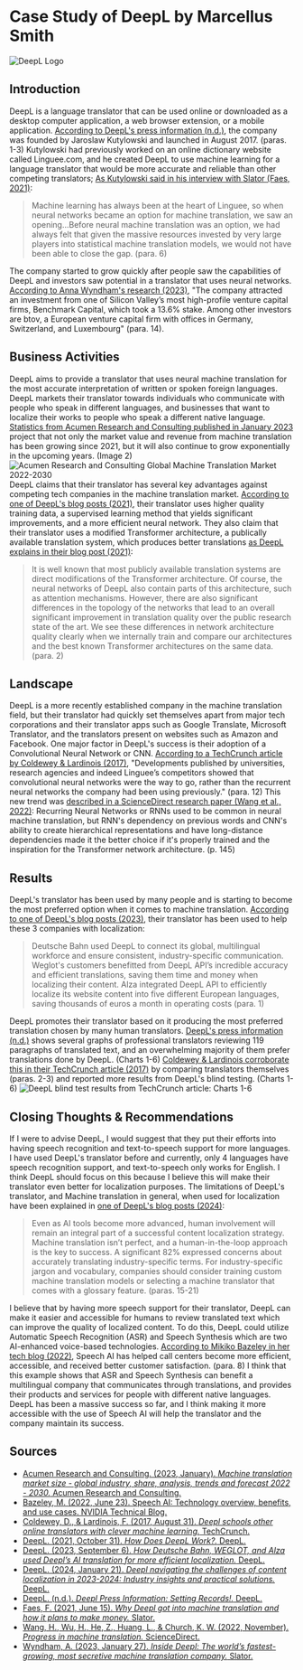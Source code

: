 # Case Study of DeepL by Marcellus Smith
![DeepL Logo](https://static.deepl.com/img/press/logo_DeepL.png?v=1)
## Introduction
DeepL is a language translator that can be used online or downloaded as a desktop computer application, a web browser extension, or a mobile application. [According to DeepL's press information (n.d.)](https://www.deepl.com/press), the company was founded by Jaroslaw Kutylowski and launched in August 2017. (paras. 1-3) Kutylowski had previously worked on an online dictionary website called Linguee.com, and he created DeepL to use machine learning for a language translator that would be more accurate and reliable than other competing translators; [As Kutylowski said in his interview with Slator (Faes, 2021)](https://slator.com/deepl-got-machine-translation-plans-make-money/):

> Machine learning has always been at the heart of Linguee, so when neural networks became an option for machine translation, we saw an opening...Before neural machine translation was an option, we had always felt that given the massive resources invested by very large players into statistical machine translation models, we would not have been able to close the gap. (para. 6)

The company started to grow quickly after people saw the capabilities of DeepL and investors saw potential in a translator that uses neural networks. [According to Anna Wyndham's research (2023)](https://slator.com/inside-deepl-the-worlds-fastest-growing-most-secretive-machine-translation-company/), "The company attracted an investment from one of Silicon Valley’s most high-profile venture capital firms, Benchmark Capital, which took a 13.6% stake. Among other investors are btov, a European venture capital firm with offices in Germany, Switzerland, and Luxembourg" (para. 14).

## Business Activities
DeepL aims to provide a translator that uses neural machine translation for the most accurate interpretation of written or spoken foreign languages. DeepL markets their translator towards individuals who communicate with people who speak in different languages, and businesses that want to localize their works to people who speak a different native language. [Statistics from Acumen Research and Consulting published in January 2023](https://www.acumenresearchandconsulting.com/machine-translation-market#:~:text=Machine%20Translation%20Market%20Size%20%2D%20Global,Trends%20and%20Forecast%202022%20%2D%202030&text=The%20Global%20Machine%20Translation%20Market,19.9%25%20from%202022%20to%202030.) project that not only the market value and revenue from machine translation has been growing since 2021, but it will also continue to grow exponentially in the upcoming years. (Image 2)
![Acumen Research and Consulting Global Machine Translation Market 2022-2030](https://www.acumenresearchandconsulting.com/reportimages//Infographics_Global-Machine-Translation-Market-1.jpg)
DeepL claims that their translator has several key advantages against competing tech companies in the machine translation market. [According to one of DeepL's blog posts (2021)](https://www.deepl.com/en/blog/how-does-deepl-work), their translator uses higher quality training data, a supervised learning method that yields significant improvements, and a more efficient neural network. They also claim that their translator uses a modified Transformer architecture, a publically available translation system, which produces better translations [as DeepL explains in their blog post (2021)](https://www.deepl.com/en/blog/how-does-deepl-work):

> It is well known that most publicly available translation systems are direct modifications of the Transformer architecture. Of course, the neural networks of DeepL also contain parts of this architecture, such as attention mechanisms. However, there are also significant differences in the topology of the networks that lead to an overall significant improvement in translation quality over the public research state of the art. We see these differences in network architecture quality clearly when we internally train and compare our architectures and the best known Transformer architectures on the same data. (para. 2)

## Landscape
DeepL is a more recently established company in the machine translation field, but their translator had quickly set themselves apart from major tech corporations and their translator apps such as Google Translate, Microsoft Translator, and the translators present on websites such as Amazon and Facebook. One major factor in DeepL's success is their adoption of a Convolutional Neural Network or CNN. [According to a TechCrunch article by Coldewey & Lardinois (2017)](https://techcrunch.com/2017/08/29/deepl-schools-other-online-translators-with-clever-machine-learning/), "Developments published by universities, research agencies and indeed Linguee’s competitors showed that convolutional neural networks were the way to go, rather than the recurrent neural networks the company had been using previously." (para. 12) This new trend was [described in a ScienceDirect research paper (Wang et al., 2022)](https://www.sciencedirect.com/science/article/pii/S2095809921002745): Recurring Neural Networks or RNNs used to be common in neural machine translation, but RNN's dependency on previous words and CNN's ability to create hierarchical representations and have long-distance dependencies made it the better choice if it's properly trained and the inspiration for the Transformer network architecture. (p. 145)

## Results
DeepL's translator has been used by many people and is starting to become the most preferred option when it comes to machine translation. [According to one of DeepL's blog posts (2023)](https://www.deepl.com/en/blog/deepl-streamlines-localization-for-global-companies), their translator has been used to help these 3 companies with localization:

> Deutsche Bahn used DeepL to connect its global, multilingual workforce and ensure consistent, industry-specific communication. Weglot's customers benefitted from DeepL API’s incredible accuracy and efficient translations, saving them time and money when localizing their content. Alza integrated DeepL API to efficiently localize its website content into five different European languages, saving thousands of euros a month in operating costs (para. 1)

DeepL promotes their translator based on it producing the most preferred translation chosen by many human translators. [DeepL's press information (n.d.)](https://www.deepl.com/press) shows several graphs of professional translators reviewing 119 paragraphs of translated text, and an overwhelming majority of them prefer translations done by DeepL. (Charts 1-6) [Coldewey & Lardinois corroborate this in their TechCrunch article (2017)](https://techcrunch.com/2017/08/29/deepl-schools-other-online-translators-with-clever-machine-learning/) by comparing translators themselves (paras. 2-3) and reported more results from DeepL's blind testing. (Charts 1-6)
![DeepL blind test results from TechCrunch article: Charts 1-6](https://techcrunch.com/wp-content/uploads/2017/08/translators.png)

## Closing Thoughts & Recommendations
If I were to advise DeepL, I would suggest that they put their efforts into having speech recognition and text-to-speech support for more languages. I have used DeepL's translator before and currently, only 4 languages have speech recognition support, and text-to-speech only works for English. I think DeepL should focus on this because I believe this will make their translator even better for localization purposes. The limitations of DeepL's translator, and Machine translation in general, when used for localization have been explained in [one of DeepL's blog posts (2024)](https://www.deepl.com/en/blog/navigating-localization-challanges-report): 

> Even as AI tools become more advanced, human involvement will remain an integral part of a successful content localization strategy. Machine translation isn’t perfect, and a human-in-the-loop approach is the key to success. A significant 82% expressed concerns about accurately translating industry-specific terms. For industry-specific jargon and vocabulary, companies should consider training custom machine translation models or selecting a machine translator that comes with a glossary feature. (paras. 15-21)

I believe that by having more speech support for their translator, DeepL can make it easier and accessible for humans to review translated text which can improve the quality of localized content. To do this, DeepL could utilize Automatic Speech Recognition (ASR) and Speech Synthesis which are two AI-enhanced voice-based technologies. [According to Mikiko Bazeley in her tech blog (2022)](https://developer.nvidia.com/blog/an-easy-introduction-to-speech-ai/), Speech AI has helped call centers become more efficient, accessible, and received better customer satisfaction. (para. 8) I think that this example shows that ASR and Speech Synthesis can benefit a multilingual company that communicates through translations, and provides their products and services for people with different native languages. DeepL has been a massive success so far, and I think making it more accessible with the use of Speech AI will help the translator and the company maintain its success.

## Sources
* [Acumen Research and Consulting. (2023, January). *Machine translation market size - global industry, share, analysis, trends and forecast 2022 - 2030.* Acumen Research and Consulting.](https://www.acumenresearchandconsulting.com/machine-translation-market#:~:text=Machine%20Translation%20Market%20Size%20%2D%20Global,Trends%20and%20Forecast%202022%20%2D%202030&text=The%20Global%20Machine%20Translation%20Market,19.9%25%20from%202022%20to%202030.) 
* [Bazeley, M. (2022, June 23). Speech AI: Technology overview, benefits, and use cases. NVIDIA Technical Blog.](https://developer.nvidia.com/blog/an-easy-introduction-to-speech-ai/)
* [Coldewey, D., & Lardinois, F. (2017, August 31). *Deepl schools other online translators with clever machine learning.* TechCrunch.](https://techcrunch.com/2017/08/29/deepl-schools-other-online-translators-with-clever-machine-learning/)
* [DeepL. (2021, October 31). *How Does DeepL Work?.* DeepL.](https://www.deepl.com/en/blog/how-does-deepl-work)
* [DeepL. (2023, September 6). *How Deutsche Bahn, WEGLOT, and Alza used Deepl’s AI translation for more efficient localization.* DeepL.](https://www.deepl.com/en/blog/deepl-streamlines-localization-for-global-companies)
* [DeepL. (2024, January 21). *Deepl navigating the challenges of content localization in 2023-2024: Industry insights and practical solutions.* DeepL.](https://www.deepl.com/en/blog/navigating-localization-challanges-report) 
* [DeepL. (n.d.). *Deepl Press Information: Setting Records!.* DeepL.](https://www.deepl.com/press)
* [Faes, F. (2021, June 15). *Why Deepl got into machine translation and how it plans to make money.* Slator.](https://slator.com/deepl-got-machine-translation-plans-make-money/)
* [Wang, H., Wu, H., He, Z., Huang, L., & Church, K. W. (2022, November). *Progress in machine translation.* ScienceDirect.](https://www.sciencedirect.com/science/article/pii/S2095809921002745)
* [Wyndham, A. (2023, January 27). *Inside Deepl: The world’s fastest-growing, most secretive machine translation company.* Slator.](https://slator.com/inside-deepl-the-worlds-fastest-growing-most-secretive-machine-translation-company/)